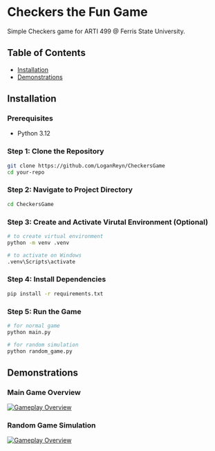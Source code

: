 # Checkers the Fun Game

Simple Checkers game for ARTI 499 @ Ferris State University.

## Table of Contents

- [Installation](#installation)
- [Demonstrations](#demonstrations)

## Installation

### Prerequisites

- Python 3.12

### Step 1: Clone the Repository

```bash
git clone https://github.com/LoganReyn/CheckersGame
cd your-repo
```

### Step 2: Navigate to Project Directory 

```bash
cd CheckersGame
```

### Step 3: Create and Activate Virutal Environment (Optional)

```bash
# to create virtual environment 
python -m venv .venv

# to activate on Windows
.venv\Scripts\activate
```

### Step 4: Install Dependencies
```bash
pip install -r requirements.txt
```

### Step 5: Run the Game
```bash
# for normal game
python main.py

# for random simulation 
python random_game.py
```

## Demonstrations

### Main Game Overview
[![Gameplay Overview](https://img.youtube.com/vi/7wZ5xsW7RjA.jpg)](https://www.youtube.com/watch?v=7wZ5xsW7RjA)

### Random Game Simulation
[![Gameplay Overview](https://img.youtube.com/vi/VIDEO_ID_1/0.jpg)](https://www.youtube.com/watch?v=VIDEO_ID_1)
